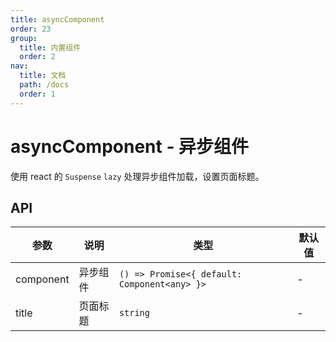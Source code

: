 ```yaml
---
title: asyncComponent
order: 23
group:
  title: 内置组件
  order: 2
nav:
  title: 文档
  path: /docs
  order: 1
---
```


# asyncComponent - 异步组件

使用 react 的 `Suspense` `lazy` 处理异步组件加载，设置页面标题。

## API

| 参数      | 说明     | 类型                                         | 默认值 |
| --------- | -------- | -------------------------------------------- | ------ |
| component | 异步组件 | `() => Promise<{ default: Component<any> }>` | -      |
| title     | 页面标题 | `string`                                     | -      |
